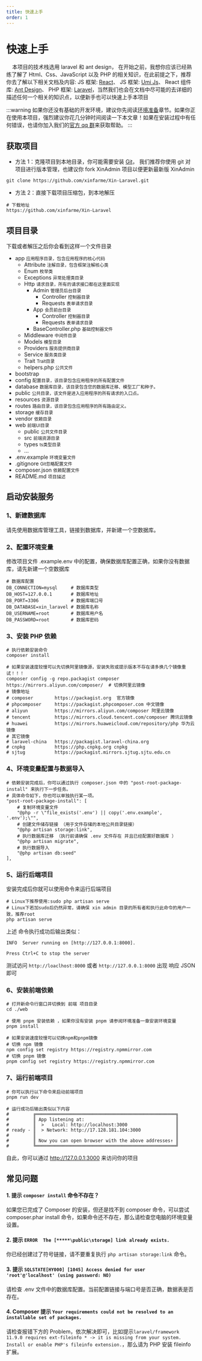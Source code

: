 ```yaml
---
title: 快速上手
order: 1
---
```


# 快速上手

&nbsp;&nbsp;&nbsp;&nbsp;本项目的技术栈选用 laravel 和 ant design， 在开始之前，我想你应该已经熟练了解了 Html、Css、JavaScript 以及 PHP 的相关知识，在此前提之下，推荐你去了解以下相关文档及内容:
JS 框架: <a href="https://react.docschina.org/" target="_blank" rel="noreferrer">React</a>、
JS 框架: <a href="https://umijs.org/" target="_blank" rel="noreferrer">Umi Js</a>、
React 组件库: <a href="https://ant.design/index-cn/" target="_blank" rel="noreferrer">Ant Design</a>、
PHP 框架: <a href="https://laravel.com/" target="_blank" rel="noreferrer">Laravel</a>，当然我们也会在文档中尽可能的去详细的描述任何一个相关的知识点，以便新手也可以快速上手本项目

:::warning
如果你还没有基础的开发环境，建议你先阅读[环境准备](/laravel/dev)章节。如果你正在使用本项目，强烈建议你花几分钟时间阅读一下本文章！如果在安装过程中有任何错误，也请你加入我们的[官方 qq 群](/introduce/author#联系我)来获取帮助。
:::

## 获取项目

- 方法 1：克隆项目到本地目录，你可能需要安装 <a href="https://git-scm.com/book/zh/v2/%E8%B5%B7%E6%AD%A5-%E5%AE%89%E8%A3%85-Git" target="_blank" rel="noreferrer">Git</a>，
  我们推荐你使用 git 对项目进行版本管理，也建议你 fork XinAdmin 项目以便更新最新版 XinAdmin

```shell
git clone https://github.com/xinfarme/Xin-Laravel.git
```

- 方法 2：直接下载项目压缩包，到本地解压

```shell
# 下载地址
https://github.com/xinfarme/Xin-Laravel
```

## 项目目录

下载或者解压之后你会看到这样一个文件目录

<Tree>
  <ul>
    <li> app <small>应用程序目录，包含应用程序的核心代码</small>
      <ul>
        <li>Attribute <small>注解目录，包含框架注解核心类</small>
          <ul></ul>
        </li>
        <li>Enum <small>枚举类</small>
          <ul></ul>
        </li>
        <li>Exceptions <small>异常处理类目录</small>
          <ul></ul>
        </li>
        <li>Http <small>请求目录，所有的请求接口都在这里面实现</small>
          <ul>
            <li>Admin <small>管理员后台目录</small>
              <ul>
                <li>Controller <small>控制器目录</small></li>
                <li>Requests <small>表单请求目录</small></li>
              </ul>
            </li>
            <li>App <small>会员前台目录</small>
              <ul>
                <li>Controller <small>控制器目录</small></li>
                <li>Requests <small>表单请求目录</small></li>
              </ul>
            </li>
            <li>BaseController.php <small>基础控制器文件</small></li>
          </ul>
        </li>
        <li>Middleware <small>中间件目录</small>
          <ul></ul>
        </li>
        <li>Models <small>模型目录</small>
          <ul></ul>
        </li>
        <li>Providers <small>服务提供商目录</small>
          <ul></ul>
        </li>
        <li>Service <small>服务类目录</small>
          <ul></ul>
        </li>
        <li>Trait <small>Trait目录</small>
          <ul></ul>
        </li>
        <li>helpers.php <small>公共文件</small></li>
      </ul>
    </li>
    <li> bootstrap <ul></ul> </li>
    <li> config <small>配置目录，该目录包含应用程序的所有配置文件</small> <ul></ul></li>
    <li> database <small>数据库目录，该目录包含您的数据库迁移、模型工厂和种子。</small> <ul></ul></li>
    <li> public <small>公共目录，该文件是进入应用程序的所有请求的入口点。</small> <ul></ul></li>
    <li> resources <small>资源目录</small> <ul></ul></li>
    <li> routes <small>路由目录，该目录包含应用程序的所有路由定义。</small> <ul></ul></li>
    <li> storage <small>缓存目录</small> <ul></ul></li>
    <li> vendor <small>依赖目录</small> <ul></ul></li>
    <li> web <small>前端UI目录</small> <ul>
      <li>public <small>公共文件目录</small><ul></ul></li>
      <li>src <small>前端资源目录</small><ul></ul></li>
      <li>types <small>ts类型目录</small><ul></ul></li>
      <li>...</li>
    </ul></li>
    <li>.env.example <small>环境变量文件</small></li>
    <li>.gitignore <small>Git忽略配置文件</small></li>
    <li>composer.json <small>依赖配置文件</small></li>
    <li>README.md <small>项目描述</small></li>
  </ul>
</Tree>

## 启动安装服务

### 1、新建数据库

请先使用数据库管理工具，链接到数据库，并新建一个空数据库。

### 2、配置环境变量

修改项目文件 .example.env 中的配置，确保数据库配置正确，如果你没有数据库，请先新建一个空数据库

```shell
# 数据库配置
DB_CONNECTION=mysql     # 数据库类型
DB_HOST=127.0.0.1       # 数据库地址
DB_PORT=3306            # 数据库端口号
DB_DATABASE=xin_laravel # 数据库名称
DB_USERNAME=root        # 数据库用户名
DB_PASSWORD=root        # 数据库密码
```

### 3、安装 PHP 依赖

```shell
# 执行依赖安装命令
composer install

# 如果安装速度较慢可以先切换阿里镜像源，安装失败或提示版本不存在请多换几个镜像重试！！！
composer config -g repo.packagist composer https://mirrors.aliyun.com/composer/  # 切换阿里云镜像
# 镜像地址
# composer        https://packagist.org  官方镜像
# phpcomposer     https://packagist.phpcomposer.com 中文镜像
# aliyun          https://mirrors.aliyun.com/composer 阿里云镜像
# tencent         https://mirrors.cloud.tencent.com/composer 腾讯云镜像
# huawei          https://mirrors.huaweicloud.com/repository/php 华为云镜像
# 其它镜像
# laravel-china   https://packagist.laravel-china.org
# cnpkg           https://php.cnpkg.org cnpkg
# sjtug           https://packagist.mirrors.sjtug.sjtu.edu.cn

```

### 4、环境变量配置与数据导入

```shell
# 依赖安装完成后，你可以通过执行 composer.json 中的 "post-root-package-install" 来执行下一步任务。
# 具体命令如下，你也可以单独执行某一项。
"post-root-package-install": [
    # 复制环境变量文件
    "@php -r \"file_exists('.env') || copy('.env.example', '.env');\"",
    # 创建文件储存链接 （用于文件存储的本地公共目录链接）
    "@php artisan storage:link",
    # 执行数据库迁移 （执行前请确保 .env 文件存在 并且已经配置好数据库 ）
    "@php artisan migrate",
    # 执行数据导入
    "@php artisan db:seed"
],
```

### 5、运行后端项目

安装完成后你就可以使用命令来运行后端项目

```shell
# Linux下推荐使用:sudo php artisan serve
# Linux下若加sudo后仍然异常，请确保 xin admin 目录的所有者和执行此命令的用户一致，推荐root
php artisan serve
```

上述 命令执行成功后输出类似：

```shell
INFO  Server running on [http://127.0.0.1:8000].

Press Ctrl+C to stop the server
```

测试访问 `http://loaclhost:8000` 或者 `http://127.0.0.1:8000` 出现 响应 JSON 即可

### 6、安装前端依赖

```shell
# 打开新命令行窗口并切换到 前端 项目目录
cd ./web

# 使用 pnpm 安装依赖 ，如果你没有安装 pnpm 请参阅环境准备一章安装环境变量
pnpm install

# 如果安装速度较慢可以切换npm和pnpm镜像
# 切换 npm 镜像
npm config set registry https://registry.npmmirror.com
# 切换 pnpm 镜像
pnpm config set registry https://registry.npmmirror.com
```

### 7、运行前端项目

```shell
# 你可以执行以下命令来启动前端项目
pnpm run dev

# 运行成功后输出类似以下内容
#         ╔════════════════════════════════════════════════════╗
#         ║ App listening at:                                  ║
#         ║  >   Local: http://localhost:3000                  ║
# ready - ║  > Network: http://17.128.181.104:3000             ║
#         ║                                                    ║
#         ║ Now you can open browser with the above addresses↑ ║
#         ╚════════════════════════════════════════════════════╝
```

自此，你可以通过 http://127.0.0.1:3000 来访问你的项目

## 常见问题

#### 1. 提示 `composer install` 命令不存在？

如果您已完成了 Composer 的安装，但还是找不到 composer 命令，可以尝试 composer.phar install 命令，如果命令还不存在，那么请检查您电脑的环境变量设置。

#### 2. 提示 `ERROR  The [*****\public\storage] link already exists. `

你已经创建过了符号链接，请不要重复执行 `php artisan storage:link` 命令。

#### 3. 提示 `SQLSTATE[HY000] [1045] Access denied for user 'root'@'localhost' (using password: NO)`

请检查 .env 文件中的数据库配置。当前配置链接与端口号是否正确，数据表是否存在。

#### 4. Composer 提示 `Your requirements could not be resolved to an installable set of packages.`

请检查报错下方的 Problem，依次解决即可，比如提示`laravel/framework 11.9.0 requires ext-fileinfo * -> it is missing from your system. Install or enable PHP's fileinfo extension.`，那么请为 PHP 安装 fileinfo 扩展。
